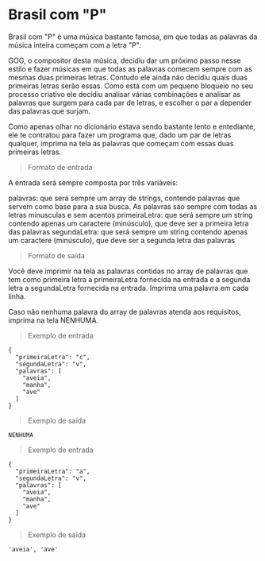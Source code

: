 # Brasil com "P"

Brasil com "P" é uma música bastante famosa, em que todas as palavras da música inteira começam com a letra "P".

GOG, o compositor desta música, decidiu dar um próximo passo nesse estilo e fazer músicas em que todas as palavras comecem sempre com as mesmas duas primeiras letras. Contudo ele ainda não decidiu quais duas primeiras letras serão essas. Como está com um pequeno bloqueio no seu processo criativo ele decidiu analisar várias combinações e analisar as palavras que surgem para cada par de letras, e escolher o par a depender das palavras que surjam.

Como apenas olhar no dicionário estava sendo bastante lento e entediante, ele te contratou para fazer um programa que, dado um par de letras qualquer, imprima na tela as palavras que começam com essas duas primeiras letras.

> Formato de entrada

A entrada será sempre composta por três variáveis:

palavras: que será sempre um array de strings, contendo palavras que servem como base para a sua busca. As palavras sao sempre com todas as letras minusculas e sem acentos
primeiraLetra: que será sempre um string contendo apenas um caractere (minúsculo), que deve ser a primeira letra das palavras
segundaLetra: que será sempre um string contendo apenas um caractere (minúsculo), que deve ser a segunda letra das palavras

> Formato de saída

Você deve imprimir na tela as palavras contidas no array de palavras que tem como primeira letra a primeiraLetra fornecida na entrada e a segunda letra a segundaLetra fornecida na entrada. Imprima uma palavra em cada linha.

Caso não nenhuma palavra do array de palavras atenda aos requisitos, imprima na tela NENHUMA.

> Exemplo de entrada
```
{
  "primeiraLetra": "c",
  "segundaLetra": "v",
  "palavras": [
    "aveia",
    "manha",
    "ave"
  ]
}
```
> Exemplo de saída

```NENHUMA```

> Exemplo de entrada

```
{
  "primeiraLetra": "a",
  "segundaLetra": "v",
  "palavras": [
    "aveia",
    "manha",
    "ave"
  ]
}
```
> Exemplo de saída

```'aveia', 'ave'```